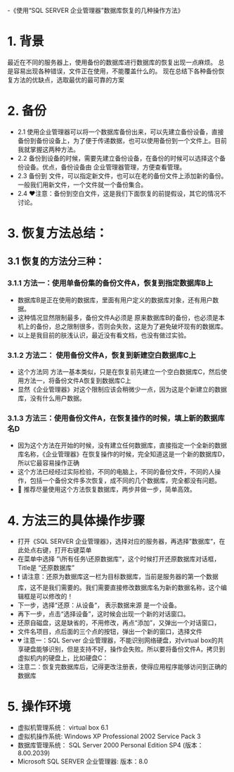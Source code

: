 
-《使用“SQL SERVER 企业管理器”数据库恢复的几种操作方法》

# 1. 背景
最近在不同的服务器上，使用备份的数据库进行数据库的恢复出现一点麻烦。
总是容易出现各种错误，文件正在使用，不能覆盖什么的。
现在总结下各种备份恢复方法的优缺点，选取最优的最可靠的方案

# 2. 备份
- 2.1 使用企业管理器可以将一个数据库备份出来，可以先建立备份设备，直接备份到备份设备上，为了便于传递数据，也可以使用备份到一个文件上。目前我就掌握这两种方法。
- 2.2 备份到设备的时候，需要先建立备份设备，在备份的时候可以选择这个备份设备。优点，备份设备由 企业管理器管理，方便查看管理。
- 2.3 备份到 文件，可以指定新文件，也可以在老的备份文件上添加新的备份。一般我们用新文件，一个文件就一个备份集合。
- 2.4 ❤️注意：备份到空白文件，这是我们下面恢复的前提假设，其它的情况不讨论。

# 3. 恢复方法总结：
## 3.1 恢复的方法分三种：
### 3.1.1 方法一：使用单备份集的备份文件A，恢复到指定数据库B上
  - 数据库B是正在使用的数据库，里面有用户定义的数据库对象，还有用户数据。
  - 这种情况显然限制最多，备份文件A必须是 原来数据库B的备份，也必须是本机上的备份，总之限制很多，否则会失败，这是为了避免破坏现有的数据库。
  - 以上是我目前的肤浅认识，最近没有看文档，也没有做过实验。
### 3.1.2 方法二： 使用备份文件A，恢复到新建空白数据库C上
  - 这个方法同 方法一基本类似，只是在恢复前先建立一个空白数据库C，然后使用方法一，将备份文件A恢复到数据库C上
  - 显然《企业管理器》对这个限制应该会稍微少一点，因为这是个新建立的数据库，没有什么用户数据。

### 3.1.3 方法三：使用备份文件A，在恢复操作的时候，填上新的数据库名D
  - 因为这个方法在开始的时候，没有建立任何数据库，直接指定一个全新的数据库名称，《企业管理器》在恢复操作的时候，完全知道这是一个新的数据库D，所以它最容易操作正确
  - 这个方法已经经过实际检验，不同的电脑上，不同的备份文件，不同的人操作，包括一个备份文件多次恢复，成不同的几个数据库，完全都没有问题。
  - 💝 推荐尽量使用这个方法恢复数据库，两步并做一步，简单高效。

# 4. 方法三的具体操作步骤
  - 打开《SQL SERVER 企业管理器》，选择对应的服务器，再选择”数据库“，在此处点右键，打开右键菜单
  - 在菜单中选择 ”\所有任务\还原数据库“，这个时候打开还原数据库对话框，Title是 “还原数据库”
  - ❗ 请注意：还原为数据库这一栏为目标数据库，当前是服务器的第一个数据库，这不是我们需要的。我们需要直接修改数据库名为新的数据名称，这个编辑框是可以修改的！
  - 下一步，选择“还原：从设备“， 表示数据来源 是一个设备。
  - 再下一步，点击“选择设备”，这时候会出现一个新的对话窗口。
  - 还原自磁盘，这是缺省的，不用修改，再点“添加”，又弹出一个对话窗口，
  - 文件名项目，点后面的三个点的按钮，弹出一个新的窗口，选择文件
  - 💔 注意一：SQL Server 企业管理器，不能识别网络硬盘，对virtual box的共享硬盘能够识别，但是支持不好，操作会失败。所以要将备份文件A，拷贝到 虚拟机内的硬盘上，比如硬盘C：
  - 注意二：恢复完数据库后，记得更改注册表，使得应用程序能够访问到正确的数据库

# 5. 操作环境
 - 虚拟机管理系统： virtual box 6.1
 - 虚拟机操作系统:  Windows XP Professional 2002 Service Pack 3
 - 数据库管理系统： SQL Server 2000 Personal Edition SP4 (版本：8.00.2039)
 - Microsoft SQL SERVER 企业管理器:  版本：8.0


